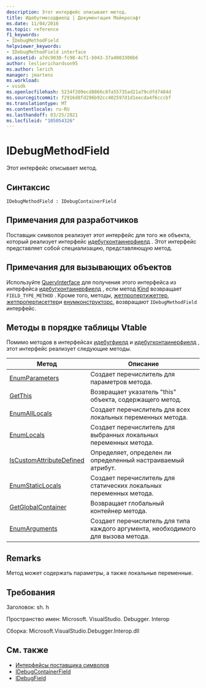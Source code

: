 ```yaml
---
description: Этот интерфейс описывает метод.
title: Идебугмесодфиелд | Документация Майкрософт
ms.date: 11/04/2016
ms.topic: reference
f1_keywords:
- IDebugMethodField
helpviewer_keywords:
- IDebugMethodField interface
ms.assetid: a7dc9030-fc98-4cf1-b943-37a4003300b6
author: leslierichardson95
ms.author: lerich
manager: jmartens
ms.workload:
- vssdk
ms.openlocfilehash: 5234f209ecd8866c8fa55735ad21a79cdfd7404d
ms.sourcegitcommit: f2916d8fd296b92cc402597d1d1eecda4f6cccbf
ms.translationtype: MT
ms.contentlocale: ru-RU
ms.lasthandoff: 03/25/2021
ms.locfileid: "105054326"
---
```

# <a name="idebugmethodfield"></a>IDebugMethodField
Этот интерфейс описывает метод.

## <a name="syntax"></a>Синтаксис

```
IDebugMethodField : IDebugContainerField
```

## <a name="notes-for-implementers"></a>Примечания для разработчиков
 Поставщик символов реализует этот интерфейс для того же объекта, который реализует интерфейс [идебугконтаинерфиелд](../../../extensibility/debugger/reference/idebugcontainerfield.md) . Этот интерфейс представляет собой специализацию, представляющую метод.

## <a name="notes-for-callers"></a>Примечания для вызывающих объектов
 Используйте [QueryInterface](/cpp/atl/queryinterface) для получения этого интерфейса из интерфейса [идебугконтаинерфиелд](../../../extensibility/debugger/reference/idebugcontainerfield.md) , если метод [Kind](../../../extensibility/debugger/reference/idebugfield-getkind.md) возвращает `FIELD_TYPE_METHOD` . Кроме того, методы, [жетпропертижеттер](../../../extensibility/debugger/reference/idebugpropertyfield-getpropertygetter.md), [жетпропертисеттер](../../../extensibility/debugger/reference/idebugpropertyfield-getpropertysetter.md)и [енумконструкторс](../../../extensibility/debugger/reference/idebugclassfield-enumconstructors.md), возвращают `IDebugMethodField` интерфейс.

## <a name="methods-in-vtable-order"></a>Методы в порядке таблицы Vtable
 Помимо методов в интерфейсах [идебугфиелд](../../../extensibility/debugger/reference/idebugfield.md) и [идебугконтаинерфиелд](../../../extensibility/debugger/reference/idebugcontainerfield.md) , этот интерфейс реализует следующие методы.

|Метод|Описание|
|------------|-----------------|
|[EnumParameters](../../../extensibility/debugger/reference/idebugmethodfield-enumparameters.md)|Создает перечислитель для параметров метода.|
|[GetThis](../../../extensibility/debugger/reference/idebugmethodfield-getthis.md)|Возвращает указатель "this" объекта, содержащего метод.|
|[EnumAllLocals](../../../extensibility/debugger/reference/idebugmethodfield-enumalllocals.md)|Создает перечислитель для всех локальных переменных метода.|
|[EnumLocals](../../../extensibility/debugger/reference/idebugmethodfield-enumlocals.md)|Создает перечислитель для выбранных локальных переменных метода.|
|[IsCustomAttributeDefined](../../../extensibility/debugger/reference/idebugmethodfield-iscustomattributedefined.md)|Определяет, определен ли определенный настраиваемый атрибут.|
|[EnumStaticLocals](../../../extensibility/debugger/reference/idebugmethodfield-enumstaticlocals.md)|Создает перечислитель для статических локальных переменных метода.|
|[GetGlobalContainer](../../../extensibility/debugger/reference/idebugmethodfield-getglobalcontainer.md)|Возвращает глобальный контейнер метода.|
|[EnumArguments](../../../extensibility/debugger/reference/idebugmethodfield-enumarguments.md)|Создает перечислитель для типа каждого аргумента, необходимого для вызова метода.|

## <a name="remarks"></a>Remarks
 Метод может содержать параметры, а также локальные переменные.

## <a name="requirements"></a>Требования
 Заголовок: sh. h

 Пространство имен: Microsoft. VisualStudio. Debugger. Interop

 Сборка: Microsoft.VisualStudio.Debugger.Interop.dll

## <a name="see-also"></a>См. также
- [Интерфейсы поставщика символов](../../../extensibility/debugger/reference/symbol-provider-interfaces.md)
- [IDebugContainerField](../../../extensibility/debugger/reference/idebugcontainerfield.md)
- [IDebugField](../../../extensibility/debugger/reference/idebugfield.md)
